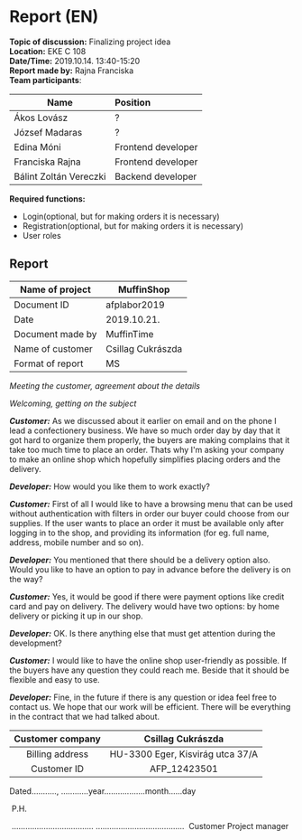 # Report (EN)

**Topic of discussion:** Finalizing project idea  
**Location:** EKE C 108  
**Date/Time:** 2019.10.14. 13:40-15:20  
**Report made by:** Rajna Franciska  
**Team participants**:    

| Name                   | Position           |
| ---------------------- | :----------------- |
| Ákos Lovász            | ?                  |
| József Madaras         | ?                  |
| Edina Móni             | Frontend developer |
| Franciska Rajna        | Frontend developer |
| Bálint Zoltán Vereczki | Backend developer  |

**Required functions:**  

* Login(optional, but for making orders it is necessary)
* Registration(optional, but for making orders it is necessary)
* User roles

## Report

| Name of project  | MuffinShop        |
| ---------------- | ----------------- |
| Document ID      | afplabor2019      |
| Date             | 2019.10.21.       |
| Document made by | MuffinTime        |
| Name of customer | Csillag Cukrászda |
| Format of report | MS                |

*Meeting the customer, agreement about the details*

*Welcoming, getting on the subject*

***Customer:*** As we discussed about it earlier on email and on the phone I lead a confectionery business. We have so much order day by day that it got hard to organize them properly, the buyers are making complains that it take too much time to place an order. Thats why I'm asking your company to make an online shop which hopefully simplifies placing orders and the delivery.

***Developer:*** How would you like them to work exactly?

***Customer:*** First of all I would like to have a browsing menu that can be used without authentication with filters in order our buyer could choose from our supplies. If the user wants to place an order it must be available only after logging in to the shop, and providing its information (for eg. full name, address, mobile number and so on). 

***Developer:*** You mentioned that there should be a delivery option also. Would you like to have an option to pay in advance before the delivery is on the way?

***Customer:*** Yes, it would be good if there were payment options like credit card and pay on delivery. The delivery would have two options: by home delivery or picking it up in our shop.

***Developer:*** OK. Is there anything else that must get attention during the development?

***Customer:*** I would like to have the online shop user-friendly as possible. If the buyers have any question they could reach me. Beside that it should be flexible and easy to use.

***Developer:*** Fine, in the future if there is any question or idea feel free to contact us. We hope that our work will be efficient. There will be everything in the contract that we had talked about.

| Customer company |        Csillag Cukrászda         |
| :--------------: | :------------------------------: |
| Billing address  | HU-3300 Eger, Kisvirág utca 37/A |
|   Customer ID    |           AFP_12423501           |

Dated..........., ............year..................month......day

​						P.H.



​		....................................																								.......................................
​		       Customer																	     Project manager				

